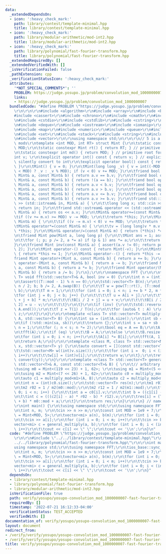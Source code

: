 ```yaml
---
data:
  _extendedDependsOn:
  - icon: ':heavy_check_mark:'
    path: library/contest/template-minimal.hpp
    title: library/contest/template-minimal.hpp
  - icon: ':heavy_check_mark:'
    path: library/modular-arithmetic/mod-int2.hpp
    title: library/modular-arithmetic/mod-int2.hpp
  - icon: ':heavy_check_mark:'
    path: library/polynomial/fast-fourier-transform.hpp
    title: library/polynomial/fast-fourier-transform.hpp
  _extendedRequiredBy: []
  _extendedVerifiedWith: []
  _isVerificationFailed: false
  _pathExtension: cpp
  _verificationStatusIcon: ':heavy_check_mark:'
  attributes:
    '*NOT_SPECIAL_COMMENTS*': ''
    PROBLEM: https://judge.yosupo.jp/problem/convolution_mod_1000000007
    links:
    - https://judge.yosupo.jp/problem/convolution_mod_1000000007
  bundledCode: "#define PROBLEM \"https://judge.yosupo.jp/problem/convolution_mod_1000000007\"\
    \r\n\r\n\r\n#include <algorithm>\r\n#include <array>\r\n#include <bitset>\r\n\
    #include <cassert>\r\n#include <chrono>\r\n#include <cmath>\r\n#include <complex>\r\
    \n#include <cstdio>\r\n#include <cstdlib>\r\n#include <cstring>\r\n#include <ctime>\r\
    \n#include <deque>\r\n#include <iostream>\r\n#include <iomanip>\r\n#include <list>\r\
    \n#include <map>\r\n#include <numeric>\r\n#include <queue>\r\n#include <random>\r\
    \n#include <set>\r\n#include <stack>\r\n#include <string>\r\n#include <unordered_map>\r\
    \n#include <vector>\r\n\r\nusing namespace std;\n\r\n\r\n// 5 is a root of both\
    \ mods\r\ntemplate <int MOD, int RT> struct Mint {\r\n\tstatic const int mod =\
    \ MOD;\r\n\tstatic constexpr Mint rt() { return RT; } // primitive root for FFT\r\
    \n\tstatic constexpr int md() { return MOD; } // primitive root for FFT\r\n\t\
    int v; \r\n\texplicit operator int() const { return v; } // explicit -> don't\
    \ silently convert to int\r\n\texplicit operator bool() const { return v != 0;\
    \ }\r\n\tMint() { v = 0; }\r\n\tMint(long long _v) { v = int((-MOD <= _v && _v\
    \ < MOD) ? _v : _v % MOD); if (v < 0) v += MOD; }\r\n\tfriend bool operator==(const\
    \ Mint& a, const Mint& b) { return a.v == b.v; }\r\n\tfriend bool operator!=(const\
    \ Mint& a, const Mint& b) { return !(a == b); }\r\n\tfriend bool operator<(const\
    \ Mint& a, const Mint& b) { return a.v < b.v; }\r\n\tfriend bool operator>(const\
    \ Mint& a, const Mint& b) { return a.v > b.v; }\r\n\tfriend bool operator<=(const\
    \ Mint& a, const Mint& b) { return a.v <= b.v; }\r\n\tfriend bool operator>=(const\
    \ Mint& a, const Mint& b) { return a.v >= b.v; }\r\n\tfriend std::istream& operator\
    \ >> (std::istream& in, Mint& a) { \r\n\t\tlong long x; std::cin >> x; a = Mint(x);\
    \ return in; }\r\n\tfriend std::ostream& operator << (std::ostream& os, const\
    \ Mint& a) { return os << a.v; }\r\n\tMint& operator+=(const Mint& m) { \r\n\t\
    \tif ((v += m.v) >= MOD) v -= MOD; \r\n\t\treturn *this; }\r\n\tMint& operator-=(const\
    \ Mint& m) { \r\n\t\tif ((v -= m.v) < 0) v += MOD; \r\n\t\treturn *this; }\r\n\
    \tMint& operator*=(const Mint& m) { \r\n\t\tv = (long long)v * m.v % MOD; return\
    \ *this; }\r\n\tMint& operator/=(const Mint& m) { return (*this) *= inv(m); }\r\
    \n\tfriend Mint pow(Mint a, long long p) {\r\n\t\tMint ans = 1; assert(p >= 0);\r\
    \n\t\tfor (; p; p /= 2, a *= a) if (p & 1) ans *= a;\r\n\t\treturn ans; \r\n\t\
    }\r\n\tfriend Mint inv(const Mint& a) { assert(a.v != 0); return pow(a, MOD -\
    \ 2); }\r\n\tMint operator-() const { return Mint(-v); }\r\n\tMint& operator++()\
    \ { return *this += 1; }\r\n\tMint& operator--() { return *this -= 1; }\r\n\t\
    friend Mint operator+(Mint a, const Mint& b) { return a += b; }\r\n\tfriend Mint\
    \ operator-(Mint a, const Mint& b) { return a -= b; }\r\n\tfriend Mint operator*(Mint\
    \ a, const Mint& b) { return a *= b; }\r\n\tfriend Mint operator/(Mint a, const\
    \ Mint& b) { return a /= b; }\r\n};\r\n\r\nnamespace FFT {\r\n\r\ntemplate <class\
    \ T> void fft(std::vector<T>& A, bool inv = 0) {\r\n\tint n = (int)A.size();\r\
    \n\tassert((T::mod - 1) % n == 0);\r\n\tstd::vector<T> B(n);\r\n\tfor (int b =\
    \ n / 2; b; b /= 2, A.swap(B)) {\r\n\t\tT w = pow(T::rt(), (T::mod - 1) / n *\
    \ b);\r\n\t\tT m = 1;\r\n\t\tfor (int i = 0; i < n; i += b * 2, m *= w)\r\n\t\t\
    \tfor (int j = 0; j < b; j++) {\r\n\t\t\t\tT u = A[i + j];\r\n\t\t\t\tT v = A[i\
    \ + j + b] * m;\r\n\t\t\t\tB[i / 2 + j] = u + v;\r\n\t\t\t\tB[i / 2 + j + n /\
    \ 2] = u - v;\r\n\t\t\t}\r\n\t}\r\n\tif (inv) {\r\n\t\tstd::reverse(1 + A.begin(),\
    \ A.end());\r\n\t\tT z = T(1) / T(n);\r\n\t\tfor (auto& t : A) \r\n\t\t\tt *=\
    \ z;\r\n\t}\r\n}\r\n\r\ntemplate <class T> std::vector<T> multiply(std::vector<T>\
    \ A, std::vector<T> B) {\r\n\tint sa = (int)A.size();\r\n\tint sb = (int)B.size();\r\
    \n\tif (!std::min(sa, sb))\r\n\t\treturn {};\r\n\tint s = sa + sb - 1;\r\n\tint\
    \ n = 1;\r\n\tfor (; n < s; n *= 2);\r\n\tbool eq = A == B;\r\n\tA.resize(n);\r\
    \n\tfft(A);\r\n\tif (eq) \r\n\t\tB = A;\r\n\telse \r\n\t\tB.resize(n), fft(B);\r\
    \n\tfor (int i = 0; i < n; i++)\r\n\t\tA[i] *= B[i];\r\n\tfft(A, 1);\r\n\tA.resize(s);\r\
    \n\treturn A;\r\n}\r\n\r\ntemplate <class M, class T> std::vector<M> multiply_mod(std::vector<T>\
    \ x, std::vector<T> y) {\r\n\tauto convert = [](const std::vector<T>& v) {\r\n\
    \t\tstd::vector<M> w((int)v.size());\r\n\t\tfor (int i =  0; i < (int)v.size();\
    \ i++)\r\n\t\t\tw[i] = (int)v[i];\r\n\t\treturn w;\r\n\t};\r\n\treturn multiply(convert(x),\
    \ convert(y));\r\n}\r\n\r\ntemplate <class T> std::vector<T> general_multiply(const\
    \ std::vector<T>& A, const std::vector<T>& B) { \r\n\t// arbitrary modulus\r\n\
    \tusing m0 = Mint<(119 << 23) + 1, 62>; \r\n\tusing m1 = Mint<(5 << 25) + 1, 62>;\r\
    \n\tusing m2 = Mint<(7 << 26) + 1, 62>;\r\n\tauto c0 = multiply_mod<m0>(A, B);\r\
    \n\tauto c1 = multiply_mod<m1>(A, B);\r\n\tauto c2 = multiply_mod<m2>(A, B);\r\
    \n\tint n = (int)c0.size();\r\n\tstd::vector<T> res(n);\r\n\tm1 r01 = 1 / m1(m0::mod);\r\
    \n\tm2 r02 = 1 / m2(m0::mod);\r\n\tm2 r12 = 1 / m2(m1::mod);\r\n\tfor (int i =\
    \ 0; i < n; i++) {\r\n\t\tint a = c0[i].v;\r\n\t\tint b = ((c1[i] - a) * r01).v;\r\
    \n\t\tint c = (((c2[i] - a) * r02 - b) * r12).v;\r\n\t\tres[i] = (T(c) * m1::mod\
    \ + b) * m0::mod + a;\r\n\t}\r\n\treturn res;\r\n}\r\n\r\n} // namespace FFT\n\
    \r\nint main() {\r\n\tusing namespace std;\r\n\tusing namespace FFT;\r\n\tios_base::sync_with_stdio(0);\r\
    \n\tint n, m; \r\n\tcin >> n >> m;\r\n\tconst int MOD = 1e9 + 7;\r\n\tusing mi\
    \ = Mint<MOD, 5>;\r\n\tvector<mi> a(n), b(m);\r\n\tfor (int i = 0; i < n; i++)\r\
    \n\t\tcin >> a[i];\r\n\tfor (int i = 0; i < m; i++)\r\n\t\tcin >> b[i];\r\n\t\
    vector<mi> c = general_multiply(a, b);\r\n\tfor (int i = 0; i < (int)c.size();\
    \ i++)\r\n\t\tcout << c[i] << \" \";\r\n\tcout << '\\n';\r\n}\n"
  code: "#define PROBLEM \"https://judge.yosupo.jp/problem/convolution_mod_1000000007\"\
    \r\n\r\n#include \"../../library/contest/template-minimal.hpp\"\r\n#include \"\
    ../../library/polynomial/fast-fourier-transform.hpp\"\r\n\r\nint main() {\r\n\t\
    using namespace std;\r\n\tusing namespace FFT;\r\n\tios_base::sync_with_stdio(0);\r\
    \n\tint n, m; \r\n\tcin >> n >> m;\r\n\tconst int MOD = 1e9 + 7;\r\n\tusing mi\
    \ = Mint<MOD, 5>;\r\n\tvector<mi> a(n), b(m);\r\n\tfor (int i = 0; i < n; i++)\r\
    \n\t\tcin >> a[i];\r\n\tfor (int i = 0; i < m; i++)\r\n\t\tcin >> b[i];\r\n\t\
    vector<mi> c = general_multiply(a, b);\r\n\tfor (int i = 0; i < (int)c.size();\
    \ i++)\r\n\t\tcout << c[i] << \" \";\r\n\tcout << '\\n';\r\n}"
  dependsOn:
  - library/contest/template-minimal.hpp
  - library/polynomial/fast-fourier-transform.hpp
  - library/modular-arithmetic/mod-int2.hpp
  isVerificationFile: true
  path: verify/yosupo/yosupo-convolution_mod_1000000007-fast-fourier-transform.test.cpp
  requiredBy: []
  timestamp: '2022-07-21 16:12:33-04:00'
  verificationStatus: TEST_ACCEPTED
  verifiedWith: []
documentation_of: verify/yosupo/yosupo-convolution_mod_1000000007-fast-fourier-transform.test.cpp
layout: document
redirect_from:
- /verify/verify/yosupo/yosupo-convolution_mod_1000000007-fast-fourier-transform.test.cpp
- /verify/verify/yosupo/yosupo-convolution_mod_1000000007-fast-fourier-transform.test.cpp.html
title: verify/yosupo/yosupo-convolution_mod_1000000007-fast-fourier-transform.test.cpp
---
```

